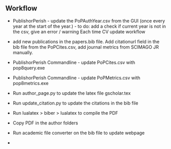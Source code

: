 
## Workflow 

 - PublishorPerish - update the PoPAuthYear.csv from the GUI (once every year at the start of the year.)
        - to do: add a check if current year is not in the csv, give an error / warning
Each time CV update workflow
 - add new publications in the papers.bib file. Add citationurl field in the bib file from the PoPCites.csv, add journal metrics from SCIMAGO JR manually.
 - PublishorPerish Commandline - update PoPCites.csv with pop8query.exe
 - PublishorPerish Commandline - update PoPMetrics.csv with pop8metrics.exe
 - Run author_page.py to update the latex file gscholar.tex
 - Run update_citation.py to update the citations in the bib file
 - Run lualatex > biber > lualatex to compile the PDF
 - Copy PDF in the author folders
 - Run academic file converter on the bib file to update webpage
   
- 